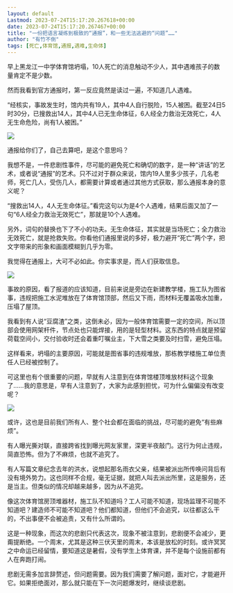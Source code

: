 ```yaml
---
layout: default
Lastmod: 2023-07-24T15:17:20.267618+00:00
date: 2023-07-24T15:17:20.267467+00:00
title: "一份把语言凝练到极致的“通报”，和一些无法逃避的“问题”……"
author: "有竹不倒"
tags: [死亡,体育馆,通报,遇难,生命体]
---
```


早上黑龙江一中学体育馆坍塌，10人死亡的消息触动不少人，其中遇难孩子的数量肯定不是少数。

然而我看到官方通报时，第一反应竟然是读过一遍，不知道几人遇难。  

“经核实，事故发生时，馆内共有19人，其中4人自行脱险，15人被困。截至24日5时30分，已搜救出14人，其中4人已无生命体征，6人经全力救治无效死亡，4人无生命危险，尚有1人被困。”

![](https://images.weserv.nl/?url=https%3A//mmbiz.qpic.cn/sz_mmbiz_png/mSNGAECFQsXfCVXSFzFx5KibvpmR0lANN9edrW7GrPhKX4XltX37IfvIabu5mWltmrqqr2bKyR59b55J6vx75Sw/640%3Fwx_fmt%3Dpng)

通报给你们了，自己去算吧，是这个意思吗？  

我想不是，一件悲剧性事件，尽可能的避免死亡和确切的数字，是一种“讲话”的艺术，或者说“通报”的艺术。只不过对于群众来说，馆内19人里多少孩子，几名老师，死亡几人，受伤几人，都需要计算或者通过其他方式获取，那么通报本身的意义呢？

“搜救出14人，4人无生命体征。”看完这句以为是4个人遇难，结果后面又加了一句“6人经全力救治无效死亡”，那就是10个人遇难。

另外，词句的替换也下了不小的功夫。无生命体征，其实就是当场死亡；全力救治无效死亡，就是抢救失败。你看他们通报里说的多好，极力避开“死亡”两个字，把文字带来的形象和画面模糊到几乎为零。

我觉得在通报上，大可不必如此。你实事求是，而人们获取信息。  

![](https://images.weserv.nl/?url=https%3A//mmbiz.qpic.cn/sz_mmbiz_png/mSNGAECFQsXfCVXSFzFx5KibvpmR0lANNv33nEHRVLSGJ1MTMgLpQc4CRicvsyVOCnrpyF2jv4CBmibciauL39qmOA/640%3Fwx_fmt%3Dpng)

事故的原因，看了报道的应该知道，目前来说是旁边在新建教学楼，施工队为图省事，违规把施工水泥堆放在了体育馆顶部，然后又下雨，而材料无覆盖吸水加重，压塌了屋顶。  

我看到有人说“豆腐渣”之类，这倒未必，因为一般体育馆需要一定的空间，所以顶部会使用网架杆件，节点处也只能焊接，用的是轻型材料。这东西的特点就是预留荷载空间小，交付验收时还会着重叮嘱业主，下大雪之类要及时扫雪，避免压塌。  

这样看来，坍塌的主要原因，可能就是图省事的违规堆放，那栋教学楼施工单位责任人已经被控制了。

可这里也有个很重要的问题，早就有人注意到在体育馆楼顶堆放材料这个现象了……我的意思是，早有人注意到了，大家为此感到担忧，可为什么偏偏没有改变呢？  

![](https://images.weserv.nl/?url=https%3A//mmbiz.qpic.cn/sz_mmbiz_png/mSNGAECFQsXfCVXSFzFx5KibvpmR0lANN0mrledeSumnF8mLZYHK7aBicAibMJ8GFDkClCt9SuWaMtE6Go9BLynqw/640%3Fwx_fmt%3Dpng)

或许，这也是目前我们所有人、整个社会都在面临的挑战，尽可能的避免“有些麻烦”。

有人曝光撕对联，直接跨省找到曝光网友家里，深更半夜敲门。这行为何止违规，简直恐怖。但为了不麻烦，也就不追究了。

有人写篇文章纪念去年的洪水，说想起那名雨衣父亲，结果被派出所传唤问背后有没有境外势力。这也同样不合规，毫无证据，就把人叫去派出所里，这是服务，还是当主。但类似的情况却越来越多，因为从不追究。

像这次体育馆房顶堆器材，施工队不知道吗？工人可能不知道，现场监理不可能不知道吧？建造师不可能不知道吧？他们都知道，但他们不会追究，以往都这么干的，不出事便不会被追责，又有什么所谓的。  

这是一种现象，而这次的悲剧只代表这次，现象不被注意到，悲剧便不会减少，更甭提断绝。一个周末，尤其是这种三伏天里的周末，本该是放松的时刻。或许冥冥之中命运已经留情，要知道这是暑假，没有学生上体育课，并不是每个设施前都有人在奔跑打闹。  

悲剧无需多加言辞赘述，但问题需要。因为我们需要了解问题，面对它，才能避开它。如果拒绝面对，那么就只能在下一次问题爆发时，继续谈悲剧。

